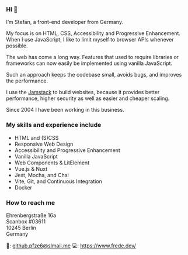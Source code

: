 ### Hi 👋

I’m Stefan, a front-end developer from Germany.

My focus is on HTML, CSS, Accessibility and Progressive Enhancement.  
When I use JavaScript, I like to limit myself to browser APIs whenever possible.

The web has come a long way. Features that used to require libraries or frameworks can now easily be implemented using vanilla JavaScript.

Such an approach keeps the codebase small, avoids bugs, and improves the performance.

I use the [Jamstack](https://jamstack.org/) to build websites, because it provides better performance, higher security as well as easier and cheaper scaling.

Since 2004 I have been working in this business.

### My skills and experience include

+ HTML and (S)CSS
+ Responsive Web Design
+ Accessibility and Progressive Enhancement
+ Vanilla JavaScript
+ Web Components & LitElement
+ Vue.js & Nuxt
+ Jest, Mocha, and Chai
+ Vite, Git, and Continuous Integration
+ Docker

### How to reach me

Ehrenbergstraße 16a  
Scanbox #03611  
10245 Berlin  
Germany

📧: github.pfze6@slmail.me
💻: https://www.frede.dev/

<!--
**stefanfrede/stefanfrede** is a ✨ _special_ ✨ repository because its `README.md` (this file) appears on your GitHub profile.

Here are some ideas to get you started:

- 🔭 I’m currently working on ...
- 🌱 I’m currently learning ...
- 👯 I’m looking to collaborate on ...
- 🤔 I’m looking for help with ...
- 💬 Ask me about ...
- 📫 How to reach me: ...
- 😄 Pronouns: ...
- ⚡ Fun fact: ...
-->
